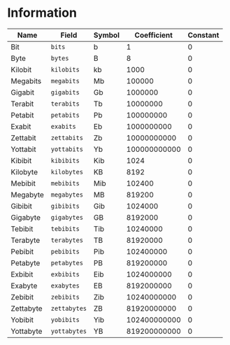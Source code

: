 # Information

| Name      | Field        | Symbol | Coefficient  | Constant |
| --------- | ------------ | ------ | ------------ | -------- |
| Bit       | `bits`       | b      | 1            | 0        |
| Byte      | `bytes`      | B      | 8            | 0        |
| Kilobit   | `kilobits`   | kb     | 1000         | 0        |
| Megabits  | `megabits`   | Mb     | 100000       | 0        |
| Gigabit   | `gigabits`   | Gb     | 1000000      | 0        |
| Terabit   | `terabits`   | Tb     | 10000000     | 0        |
| Petabit   | `petabits`   | Pb     | 100000000    | 0        |
| Exabit    | `exabits`    | Eb     | 1000000000   | 0        |
| Zettabit  | `zettabits`  | Zb     | 10000000000  | 0        |
| Yottabit  | `yottabits`  | Yb     | 100000000000 | 0        |
| Kibibit   | `kibibits`   | Kib    | 1024         | 0        |
| Kilobyte  | `kilobytes`  | KB     | 8192         | 0        |
| Mebibit   | `mebibits`   | Mib    | 102400       | 0        |
| Megabyte  | `megabytes`  | MB     | 819200       | 0        |
| Gibibit   | `gibibits`   | Gib    | 1024000      | 0        |
| Gigabyte  | `gigabytes`  | GB     | 8192000      | 0        |
| Tebibit   | `tebibits`   | Tib    | 10240000     | 0        |
| Terabyte  | `terabytes`  | TB     | 81920000     | 0        |
| Pebibit   | `pebibits`   | Pib    | 102400000    | 0        |
| Petabyte  | `petabytes`  | PB     | 819200000    | 0        |
| Exbibit   | `exbibits`   | Eib    | 1024000000   | 0        |
| Exabyte   | `exabytes`   | EB     | 8192000000   | 0        |
| Zebibit   | `zebibits`   | Zib    | 10240000000  | 0        |
| Zettabyte | `zettabytes` | ZB     | 81920000000  | 0        |
| Yobibit   | `yobibits`   | Yib    | 102400000000 | 0        |
| Yottabyte | `yottabytes` | YB     | 819200000000 | 0        |
